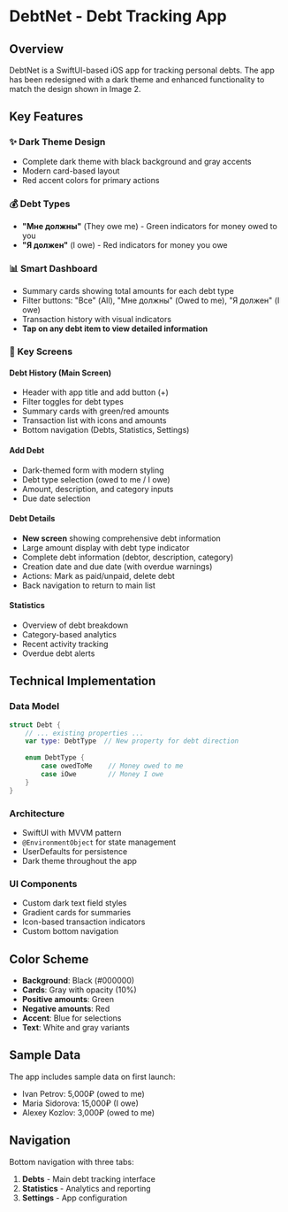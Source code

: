 # DebtNet - Debt Tracking App

## Overview
DebtNet is a SwiftUI-based iOS app for tracking personal debts. The app has been redesigned with a dark theme and enhanced functionality to match the design shown in Image 2.

## Key Features

### ✨ Dark Theme Design
- Complete dark theme with black background and gray accents
- Modern card-based layout
- Red accent colors for primary actions

### 💰 Debt Types
- **"Мне должны"** (They owe me) - Green indicators for money owed to you
- **"Я должен"** (I owe) - Red indicators for money you owe

### 📊 Smart Dashboard
- Summary cards showing total amounts for each debt type
- Filter buttons: "Все" (All), "Мне должны" (Owed to me), "Я должен" (I owe)
- Transaction history with visual indicators
- **Tap on any debt item to view detailed information**

### 🎯 Key Screens

#### Debt History (Main Screen)
- Header with app title and add button (+)
- Filter toggles for debt types
- Summary cards with green/red amounts
- Transaction list with icons and amounts
- Bottom navigation (Debts, Statistics, Settings)

#### Add Debt
- Dark-themed form with modern styling
- Debt type selection (owed to me / I owe)
- Amount, description, and category inputs
- Due date selection

#### Debt Details
- **New screen** showing comprehensive debt information
- Large amount display with debt type indicator
- Complete debt information (debtor, description, category)
- Creation date and due date (with overdue warnings)
- Actions: Mark as paid/unpaid, delete debt
- Back navigation to return to main list

#### Statistics
- Overview of debt breakdown
- Category-based analytics
- Recent activity tracking
- Overdue debt alerts

## Technical Implementation

### Data Model
```swift
struct Debt {
    // ... existing properties ...
    var type: DebtType  // New property for debt direction
    
    enum DebtType {
        case owedToMe    // Money owed to me
        case iOwe        // Money I owe
    }
}
```

### Architecture
- SwiftUI with MVVM pattern
- `@EnvironmentObject` for state management
- UserDefaults for persistence
- Dark theme throughout the app

### UI Components
- Custom dark text field styles
- Gradient cards for summaries
- Icon-based transaction indicators
- Custom bottom navigation

## Color Scheme
- **Background**: Black (#000000)
- **Cards**: Gray with opacity (10%)
- **Positive amounts**: Green
- **Negative amounts**: Red
- **Accent**: Blue for selections
- **Text**: White and gray variants

## Sample Data
The app includes sample data on first launch:
- Ivan Petrov: 5,000₽ (owed to me)
- Maria Sidorova: 15,000₽ (I owe)
- Alexey Kozlov: 3,000₽ (owed to me)

## Navigation
Bottom navigation with three tabs:
1. **Debts** - Main debt tracking interface
2. **Statistics** - Analytics and reporting
3. **Settings** - App configuration